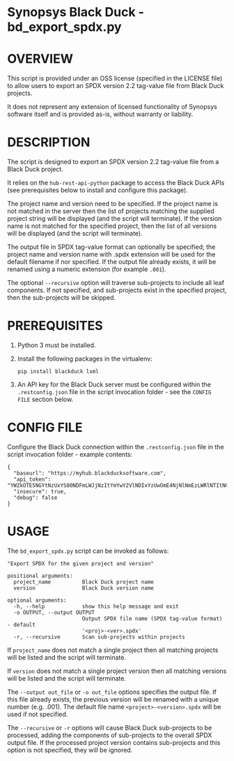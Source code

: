 # Synopsys Black Duck - bd_export_spdx.py
# OVERVIEW

This script is provided under an OSS license (specified in the LICENSE file) to allow users to export an SPDX version 2.2 tag-value file from Black Duck projects.

It does not represent any extension of licensed functionality of Synopsys software itself and is provided as-is, without warranty or liability.

# DESCRIPTION

The script is designed to export an SPDX version 2.2 tag-value file from a Black Duck project.

It relies on the `hub-rest-api-python` package to access the Black Duck APIs (see prerequisites below to install and configure this package).

The project name and version need to be specified. If the project name is not matched in the server then the list of projects matching the supplied project string will be displayed (and the script will terminate). If the version name is not matched for the specified project, then the list of all versions will be displayed  (and the script will terminate).

The output file in SPDX tag-value format can optionally be specified; the project name and version name with .spdx extension will be used for the default filename if nor specified. If the output file already exists, it will be renamed using a numeric extension (for example `.001`).

The optional `--recursive` option will traverse sub-projects to include all leaf components. If not specified, and sub-projects exist in the specified project, then the sub-projects will be skipped.

# PREREQUISITES

1. Python 3 must be installed.

1. Install the following packages in the virtualenv:

       pip install blackduck lxml

1. An API key for the Black Duck server must be configured within the `.restconfig.json` file in the script invocation folder - see the `CONFIG FILE` section below.

# CONFIG FILE

Configure the Black Duck connection within the `.restconfig.json` file in the script invocation folder - example contents:

    {
      "baseurl": "https://myhub.blackducksoftware.com",
      "api_token": "YWZkOTE5NGYtNzUxYS00NDFmLWJjNzItYmYwY2VlNDIxYzUwOmE4NjNlNmEzLWRlNTItNGFiMC04YTYwLWRBBWQ2MDFXXjA0Mg==",
      "insecure": true,
      "debug": false
    }

# USAGE

The `bd_export_spdx.py` script can be invoked as follows:

    "Export SPDX for the given project and version"

    positional arguments:
      project_name          Black Duck project name
      version               Black Duck version name

    optional arguments:
      -h, --help            show this help message and exit
      -o OUTPUT, --output OUTPUT
                            Output SPDX file name (SPDX tag-value format) - default
                            '<proj>-<ver>.spdx'
      -r, --recursive       Scan sub-projects within projects

If `project_name` does not match a single project then all matching projects will be listed and the script will terminate.

If `version` does not match a single project version then all matching versions will be listed and the script will terminate.

The `--output out_file` or `-o out_file` options specifies the output file. If this file already exists, the previous version will be renamed with a unique number (e.g. .001). The default file name `<project>-<version>.spdx` will be used if not specified.

The `--recursive` or `-r` options will cause Black Duck sub-projects to be processed, adding the components of sub-projects to the overall SPDX output file. If the processed project version contains sub-projects and this option is not specified, they will be ignored.
